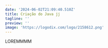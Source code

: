 ```yaml
---
date: '2024-06-02T21:09:40.510Z'
title: Criação do Java jj
tagline: ''
preview: ''
image: 'https://logodix.com/logo/2158612.png'
---
```

LOREMMMM
